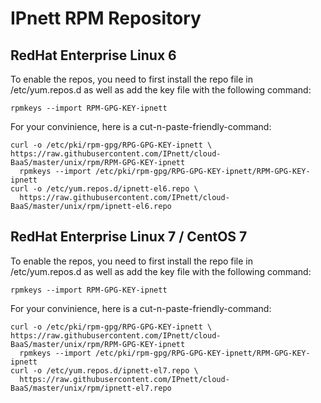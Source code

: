 # IPnett RPM Repository

## RedHat Enterprise Linux 6


To enable the repos, you need to first install the repo file in
/etc/yum.repos.d as well as add the key file with the following command:

    rpmkeys --import RPM-GPG-KEY-ipnett

For your convinience, here is a cut-n-paste-friendly-command:

    curl -o /etc/pki/rpm-gpg/RPG-GPG-KEY-ipnett \
    https://raw.githubusercontent.com/IPnett/cloud-BaaS/master/unix/rpm/RPM-GPG-KEY-ipnett
      rpmkeys --import /etc/pki/rpm-gpg/RPG-GPG-KEY-ipnett/RPM-GPG-KEY-ipnett
    curl -o /etc/yum.repos.d/ipnett-el6.repo \
      https://raw.githubusercontent.com/IPnett/cloud-BaaS/master/unix/rpm/ipnett-el6.repo


## RedHat Enterprise Linux 7 / CentOS 7

To enable the repos, you need to first install the repo file in
/etc/yum.repos.d as well as add the key file with the following command:

    rpmkeys --import RPM-GPG-KEY-ipnett

For your convinience, here is a cut-n-paste-friendly-command:

    curl -o /etc/pki/rpm-gpg/RPG-GPG-KEY-ipnett \
    https://raw.githubusercontent.com/IPnett/cloud-BaaS/master/unix/rpm/RPM-GPG-KEY-ipnett
      rpmkeys --import /etc/pki/rpm-gpg/RPG-GPG-KEY-ipnett/RPM-GPG-KEY-ipnett
    curl -o /etc/yum.repos.d/ipnett-el7.repo \
      https://raw.githubusercontent.com/IPnett/cloud-BaaS/master/unix/rpm/ipnett-el7.repo
